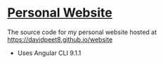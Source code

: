 
# [Personal Website](https://davidpeet8.github.io/website)

The source code for my personal website hosted at https://davidpeet8.github.io/website
- Uses Angular CLI 9.1.1
